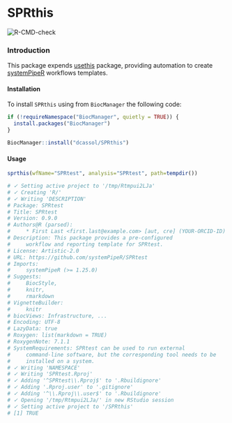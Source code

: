 # SPRthis

<!-- badges: start -->
![R-CMD-check](https://github.com/dcassol/SPRthis/workflows/R-CMD-check/badge.svg)
<!-- badges: end -->

### Introduction

This package expends [usethis](https://github.com/r-lib/usethis) package, providing automation to create [systemPipeR](https://github.com/tgirke/systemPipeR) workflows templates.

#### Installation 

To install `SPRthis` using from `BiocManager` the following code:

```r
if (!requireNamespace("BiocManager", quietly = TRUE)) {
  install.packages("BiocManager")
}

BiocManager::install("dcassol/SPRthis")
```

#### Usage

```r
sprthis(wfName="SPRtest", analysis="SPRtest", path=tempdir())

# ✓ Setting active project to '/tmp/Rtmpui2LJa'
# ✓ Creating 'R/'
# ✓ Writing 'DESCRIPTION'
# Package: SPRtest
# Title: SPRtest
# Version: 0.9.0
# Authors@R (parsed):
#     * First Last <first.last@example.com> [aut, cre] (YOUR-ORCID-ID)
# Description: This package provides a pre-configured
#     workflow and reporting template for SPRtest.
# License: Artistic-2.0
# URL: https://github.com/systemPipeR/SPRtest
# Imports:
#     systemPipeR (>= 1.25.0)
# Suggests:
#     BiocStyle,
#     knitr,
#     rmarkdown
# VignetteBuilder:
#     knitr
# biocViews: Infrastructure, ...
# Encoding: UTF-8
# LazyData: true
# Roxygen: list(markdown = TRUE)
# RoxygenNote: 7.1.1
# SystemRequirements: SPRtest can be used to run external
#     command-line software, but the corresponding tool needs to be
#     installed on a system.
# ✓ Writing 'NAMESPACE'
# ✓ Writing 'SPRtest.Rproj'
# ✓ Adding '^SPRtest\\.Rproj$' to '.Rbuildignore'
# ✓ Adding '.Rproj.user' to '.gitignore'
# ✓ Adding '^\\.Rproj\\.user$' to '.Rbuildignore'
# ✓ Opening '/tmp/Rtmpui2LJa/' in new RStudio session
# ✓ Setting active project to '/SPRthis'
# [1] TRUE
```
